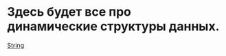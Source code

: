 # Здесь будет все про динамические структуры данных.
[String](https://github.com/ProfBat018/FBMS_3_22_8_ru/blob/OOP/OOP/DataStructures/String/main.cpp)